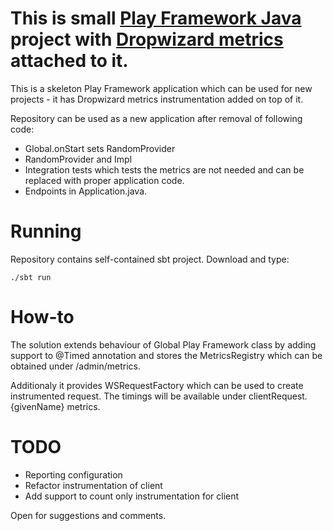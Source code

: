 # This is small [Play Framework Java](https://www.playframework.com/documentation/2.3.x/JavaHome) project with [Dropwizard metrics](http://metrics.dropwizard.io/3.1.0/) attached to it.

This is a skeleton Play Framework application which can be used for new projects - it has Dropwizard metrics instrumentation added on top of it.

Repository can be used as a new application after removal of following code:
* Global.onStart sets RandomProvider
* RandomProvider and Impl
* Integration tests which tests the metrics are not needed and can be replaced with proper application code.
* Endpoints in Application.java. 

# Running

Repository contains self-contained sbt project. Download and type:

```
./sbt run
```

# How-to

The solution extends behaviour of Global Play Framework class by adding support to @Timed annotation and stores the MetricsRegistry
which can be obtained under /admin/metrics.

Additionaly it provides WSRequestFactory which can be used to create instrumented request. The timings will be available under
clientRequest.{givenName} metrics.

# TODO

* Reporting configuration
* Refactor instrumentation of client
* Add support to count only instrumentation for client

Open for suggestions and comments.
